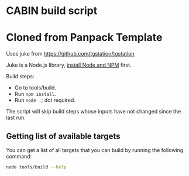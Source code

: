 # CABIN build script
# Cloned from Panpack Template
Uses juke from <https://github.com/tgstation/tgstation>


Juke is a Node.js library, [install Node and NPM](https://nodejs.org/en/download) first.

Build steps:
- Go to tools/build.
- Run `npm install`.
- Run `node .`; dot required.

The script will skip build steps whose inputs have not changed since the last run.

## Getting list of available targets

You can get a list of all targets that you can build by running the following command:

```sh
node tools/build --help
```